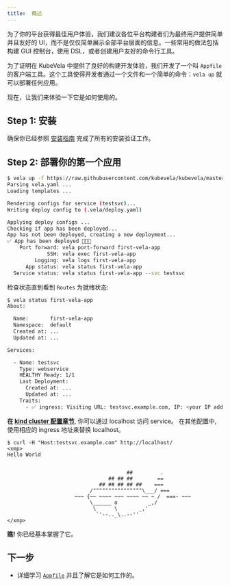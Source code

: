 ```yaml
---
title:  概述
---
```


为了你的平台获得最佳用户体验，我们建议各位平台构建者们为最终用户提供简单并且友好的 UI，而不是仅仅简单展示全部平台层面的信息。一些常用的做法包括构建 GUI 控制台，使用 DSL，或者创建用户友好的命令行工具。

为了证明在 KubeVela 中提供了良好的构建开发体验，我们开发了一个叫 `Appfile` 的客户端工具。这个工具使得开发者通过一个文件和一个简单的命令：`vela up` 就可以部署任何应用。

现在，让我们来体验一下它是如何使用的。

## Step 1: 安装

确保你已经参照 [安装指南](install.mdx) 完成了所有的安装验证工作。

## Step 2: 部署你的第一个应用

```bash
$ vela up -f https://raw.githubusercontent.com/kubevela/kubevela/master/docs/examples/vela.yaml
Parsing vela.yaml ...
Loading templates ...

Rendering configs for service (testsvc)...
Writing deploy config to (.vela/deploy.yaml)

Applying deploy configs ...
Checking if app has been deployed...
App has not been deployed, creating a new deployment...
✅ App has been deployed 🚀🚀🚀
    Port forward: vela port-forward first-vela-app
             SSH: vela exec first-vela-app
         Logging: vela logs first-vela-app
      App status: vela status first-vela-app
  Service status: vela status first-vela-app --svc testsvc
```

检查状态直到看到 `Routes` 为就绪状态:
```bash
$ vela status first-vela-app
About:

  Name:       first-vela-app
  Namespace:  default
  Created at: ...
  Updated at: ...

Services:

  - Name: testsvc
    Type: webservice
    HEALTHY Ready: 1/1
    Last Deployment:
      Created at: ...
      Updated at: ...
    Traits:
      - ✅ ingress: Visiting URL: testsvc.example.com, IP: <your IP address>
```

**在 [kind cluster 配置章节](install.mdx#kind)**, 你可以通过 localhost 访问 service。 在其他配置中, 使用相应的 ingress 地址来替换 localhost。

```
$ curl -H "Host:testsvc.example.com" http://localhost/
<xmp>
Hello World


                                       ##         .
                                 ## ## ##        ==
                              ## ## ## ## ##    ===
                           /""""""""""""""""\___/ ===
                      ~~~ {~~ ~~~~ ~~~ ~~~~ ~~ ~ /  ===- ~~~
                           \______ o          _,/
                            \      \       _,'
                             `'--.._\..--''
</xmp>
```
**瞧!** 你已经基本掌握了它。

## 下一步

- 详细学习 [`Appfile`](./developers/learn-appfile.md) 并且了解它是如何工作的。
